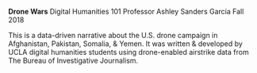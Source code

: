 <b>Drone Wars</b>
Digital Humanities 101
Professor Ashley Sanders Garcia
Fall 2018

This is a data-driven narrative about the U.S. drone campaign in Afghanistan, Pakistan, Somalia, & Yemen. It was written & developed by UCLA digital humanities students using drone-enabled airstrike data from The Bureau of Investigative Journalism. 
